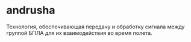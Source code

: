 # andrusha
Технология, обеспечивающая передачу и обработку сигнала между группой БПЛА для их взаимодействия во время полета.
